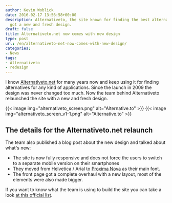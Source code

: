 ```yaml
---
author: Kevin Woblick
date: 2016-02-17 13:56:58+00:00
description: Alternativeto, the site known for finding the best alternative applications,
  got a new and fresh design.
draft: false
title: Alternativeto.net now comes with new design
type: post
url: /en/alternativeto-net-now-comes-with-new-design/
categories:
- News
tags:
- Alternativeto
- redesign
---
```


I know [Alternativeto.net](https://alternativeto.net/) for many years now and keep using it for finding alternatives for any kind of applications. Since the launch in 2009 the design was never changed too much. Now the team behind Alternativeto relaunched the site with a new and fresh design.

{{< image img="alternativeto_screen.png" alt="Alternative.to" >}}
{{< image img="alternativeto_screen_v1-1.png" alt="Alternative.to" >}}

## The details for the Alternativeto.net relaunch

The team also published a blog post about the new design and talked about what's new:

* The site is now fully responsive and does not force the users to switch to a separate mobile version on their smartphones
* They moved from Helvetica / Arial to [Proxima Nova](https://typekit.com/fonts/proxima-nova) as their main font.
* The front page got a complete overhaul with a new layout, most of the elements were also made bigger.

If you want to know what the team is using to build the site you can take a look [at this official list](http://alternativeto.net/list/what-we-use-to-build-alternativeto).
